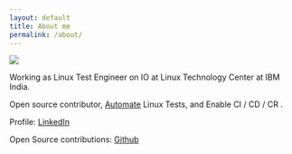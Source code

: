 ```yaml
---
layout: default
title: About me
permalink: /about/
---
```


![](https://avatars0.githubusercontent.com/u/16101053?s=160&v=4)

Working as Linux Test Engineer on IO at Linux Technology Center at IBM India.

Open source contributor, [Automate](https://github.com/narasimhan-v) Linux Tests, and Enable CI / CD / CR .

Profile: [LinkedIn](https://www.linkedin.com/in/narasimhanv)

Open Source contributions: [Github](https://github.com/narasimhan-v)
